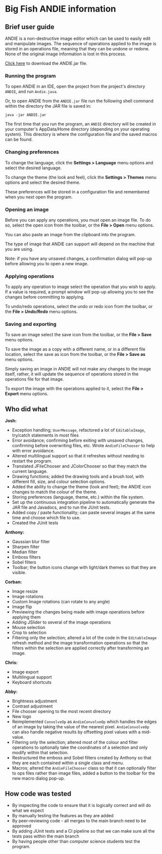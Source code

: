# Big Fish ANDIE information


## Brief user guide

ANDIE is a non-destructive image editor which can be used to easily edit and manipulate images. The sequence of operations applied to the image is stored in an operations file, meaning that they can be undone or redone. None of the original image information is lost in this process. 

[Click here](ANDIE.jar) to download the ANDIE.jar file.


### Running the program
To open ANDIE in an IDE, open the project from the project's directory `ANDIE`, and run `Andie.java`.

Or, to open ANDIE from the `ANDIE.jar` file run the following shell command within the directory the JAR file is saved in:

`java -jar ANDIE.jar`

The first time that you run the program, an `ANDIE` directory will be created in your computer's AppData/Home directory (depending on your operating system). This directory is where the configuration file and the saved macros can be found.


### Changing preferences
To change the language, click the **Settings > Language** menu options and select the desired language. 

To change the theme (the look and feel), click the **Settings > Themes** menu options and select the desired theme.

These preferences will be stored in a configuration file and remembered when you next open the program.


### Opening an image
Before you can apply any operations, you must open an image file. To do so, select the open icon from the toolbar, or the **File > Open** menu options. 

You can also paste an image from the clipboard into the program. 

The type of image that ANDIE can support will depend on the machine that you are using. 

Note: if you have any unsaved changes, a confirmation dialog will pop-up before allowing you to open a new image.

### Applying operations
To apply any operation to image select the operation that you wish to apply. If a value is required, a prompt window will pop-up allowing you to see the changes before committing to applying. 

To undo/redo operations, select the undo or redo icon from the toolbar, or the **File > *Undo/Redo*** menu options. 

### Saving and exporting
To save an image select the save icon from the toolbar, or the **File > Save** menu options. 

To save the image as a copy with a different name, or in a different file location, select the save as icon from the toolbar, or the **File > Save as** menu options.

Simply saving an image in ANDIE will not make any changes to the image itself, rather, it will update the sequence of operations stored in the operations file for that image. 

To export the image with the operations applied to it, select the **File > Export** menu options. 


## Who did what

**Josh:**
* Exception handling; `UserMessage`, refactored a lot of `EditableImage`, try/catch statements in most files
* Error avoidance; confirming before exiting with unsaved changes, confirming before overwriting files, etc. Wrote `AndieFileChooser` to help with error avoidance.
* Altered multilingual support so that it refreshes without needing to restart the program.
* Translated JFileChooser and JColorChooser so that they match the current language.
* Drawing functions; added the drawing tools and a brush tool, with different fill, size, and colour selection options.
* Added the ability to change the theme (look and feel); the ANDIE icon changes to match the colour of the theme.
* Storing preferences (language, theme, etc.) within the file system.
* Set up the continuous integration pipeline to automatically generate the JAR file and Javadocs, and to run the JUnit tests.
* Added copy / paste functionality; can paste several images at the same time and choose which file to use.
* Created the JUnit tests

**Anthony:**
* Gaussian blur filter
* Sharpen filter
* Median filter 
* Emboss filters
* Sobel filters
* Toolbar; the button icons change with light/dark themes so that they are visible.

**Corban:**
* Image resize
* Image rotations
* Custom Image rotations (can rotate to any angle)
* Image flip
* Previewing the changes being made with image operations before applying them
* Adding JSlider to several of the image operations
* Mouse selection
* Crop to selection
* Filtering only the selection; altered a lot of the code in the `EditableImage` refresh method and the image transformation operations so that the filters within the selection are applied correctly after transforming an image. 

**Chris:** 
* Image export
* Multilingual support
* Keyboard shortcuts

**Abby:**
* Brightness adjustment
* Contrast adjustment
* File chooser opening to the most recent directory
* New logo
* Reimplemented `ConvolveOp` as `AndieConvolveOp` which handles the edges of an image by taking the value of the nearest pixel. `AndieConvolveOp` can also handle negative results by offsetting pixel values with a mid-value. 
* Filtering only the selection; altered most of the colour and filter operations to optionally take the coordinates of a selection and only modify within that selection.
* Restructured the emboss and Sobel filters created by Anthony so that they are each contained within a single class and menu. 
* Macros; altered the `AndieFileChooser` class so that it can optionally filter to ops files rather than image files, added a button to the toolbar for the new macro dialog pop-up. 


## How code was tested
* By inspecting the code to ensure that it is logically correct and will do what we expect
* By manually testing the features as they are added
* By peer-reviewing code - all merges to the main branch need to be approved
* By adding JUnit tests and a CI pipeline so that we can make sure all the tests pass within the main branch
* By having people other than computer science students test the program. 